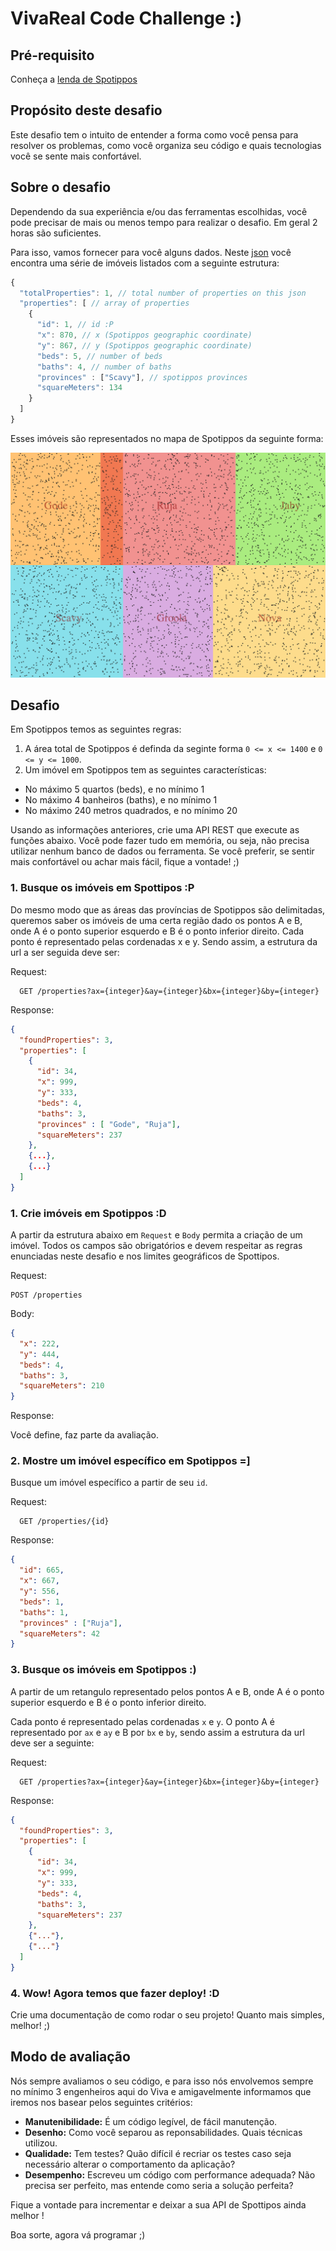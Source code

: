# VivaReal Code Challenge :)

<!-- If you prefer, you can read our [english version](README-en.md). -->

## Pré-requisito

Conheça a [lenda de Spotippos](historia.md)

## Propósito deste desafio

Este desafio tem o intuito de entender a forma como você pensa para resolver os problemas, como você organiza seu código e quais tecnologias você se sente mais confortável.

## Sobre o desafio

Dependendo da sua experiência e/ou das ferramentas escolhidas, você pode precisar de mais ou menos tempo para realizar o desafio. Em geral 2 horas são suficientes.

Para isso, vamos fornecer para você alguns dados. Neste [json](properties.json) você encontra uma série de imóveis listados com a seguinte estrutura:

```javascript
{
  "totalProperties": 1, // total number of properties on this json
  "properties": [ // array of properties
    {
      "id": 1, // id :P
      "x": 870, // x (Spotippos geographic coordinate)
      "y": 867, // y (Spotippos geographic coordinate)
      "beds": 5, // number of beds
      "baths": 4, // number of baths
      "provinces" : ["Scavy"], // spotippos provinces
      "squareMeters": 134
    }
  ]
}
```

Esses imóveis são representados no mapa de Spotippos da seguinte forma:

![Imóveis de Spotippos](public/images/spotippos.png)

## Desafio

Em Spotippos temos as seguintes regras:

1. A área total de Spotippos é definda da seginte forma `0 <= x <= 1400` e `0 <= y <= 1000`.
2. Um imóvel em Spotippos tem as seguintes características:
  - No máximo 5 quartos (beds), e no mínimo 1
  - No máximo 4 banheiros (baths), e no mínimo 1
  - No máximo 240 metros quadrados, e no mínimo 20

Usando as informações anteriores, crie uma API REST que execute as funções abaixo. Você pode fazer tudo em memória, ou seja, não precisa utilizar nenhum banco de dados ou ferramenta. Se você preferir, se sentir mais confortável ou achar mais fácil, fique a vontade! ;)

### 1. Busque os imóveis em Spottipos :P

Do mesmo modo que as áreas das províncias de Spotippos são delimitadas, queremos saber os imóveis de uma certa região dado os pontos A e B, onde A é o ponto superior esquerdo e B é o ponto inferior direito. Cada ponto é representado pelas cordenadas x e y. Sendo assim, a estrutura da url a ser seguida deve ser:

Request:
```
  GET /properties?ax={integer}&ay={integer}&bx={integer}&by={integer}
```

Response:

```json
{
  "foundProperties": 3,
  "properties": [
    {
      "id": 34,
      "x": 999,
      "y": 333,
      "beds": 4,
      "baths": 3,
      "provinces" : [ "Gode", "Ruja"],
      "squareMeters": 237
    },
    {...},
    {...}
  ]
}
```

### 1. Crie imóveis em Spotippos :D

A partir da estrutura abaixo em `Request` e `Body` permita a criação de um imóvel. Todos os campos são obrigatórios e devem respeitar as regras enunciadas neste desafio e nos limites geográficos de Spottipos.

Request:
```
POST /properties
```

Body:
```json
{
  "x": 222,
  "y": 444,
  "beds": 4,
  "baths": 3,
  "squareMeters": 210
}
```

Response:

Você define, faz parte da avaliação.

### 2. Mostre um imóvel específico em Spotippos =]

Busque um imóvel específico a partir de seu `id`.

Request:
```
  GET /properties/{id}
```

Response:

```json
{
  "id": 665,
  "x": 667,
  "y": 556,
  "beds": 1,
  "baths": 1,
  "provinces" : ["Ruja"],
  "squareMeters": 42
}
```

### 3. Busque os imóveis em Spotippos :)

A partir de um retangulo representado pelos pontos A e B, onde A é o ponto superior esquerdo e B é o ponto inferior direito.

Cada ponto é representado pelas cordenadas `x` e `y`. O ponto A é representado por `ax` e `ay` e B por `bx` e `by`, sendo assim a estrutura da url deve ser a seguinte:

Request:
```
  GET /properties?ax={integer}&ay={integer}&bx={integer}&by={integer}
```

Response:

```json
{
  "foundProperties": 3,
  "properties": [
    {
      "id": 34,
      "x": 999,
      "y": 333,
      "beds": 4,
      "baths": 3,
      "squareMeters": 237
    },
    {"..."},
    {"..."}
  ]
}
```

### 4. Wow! Agora temos que fazer deploy! :D

Crie uma documentação de como rodar o seu projeto! Quanto mais simples, melhor! ;)

## Modo de avaliação

Nós sempre avaliamos o seu código, e para isso nós envolvemos sempre no mínimo 3 engenheiros aqui do Viva e amigavelmente informamos que iremos nos basear pelos seguintes critérios:

* **Manutenibilidade:** É um código legível, de fácil manutenção.
* **Desenho:** Como você separou as reponsabilidades. Quais técnicas utilizou.
* **Qualidade:** Tem testes? Quão difícil é recriar os testes caso seja necessário alterar o comportamento da aplicação?
* **Desempenho:** Escreveu um código com performance adequada? Não precisa ser perfeito, mas entende como seria a solução perfeita?

Fique a vontade para incrementar e deixar a sua API de Spottipos ainda melhor !

Boa sorte, agora vá programar ;)
